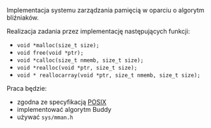 Implementacja systemu zarządzania pamięcią w oparciu o algorytm bliźniaków.

Realizacja zadania przez implementację następujących funkcji:
* `void *malloc(size_t size);`
* `void free(void *ptr);`
* `void *calloc(size_t nmemb, size_t size);`
* `void *realloc(void *ptr, size_t size);`
* `void * reallocarray(void *ptr, size_t nmemb, size_t size);`

Praca będzie:
* zgodna ze specyfikacją [POSIX](http://pubs.opengroup.org/onlinepubs/9699919799/)
* implementować algorytm Buddy
* używać `sys/mman.h`